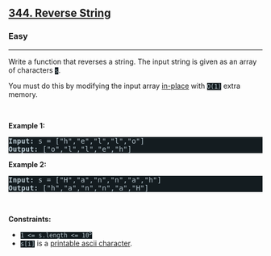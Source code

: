 <h2><a href="https://leetcode.com/problems/reverse-string/">344. Reverse String</a></h2><h3>Easy</h3><hr><div style="border-color: rgb(91, 119, 134) !important;"><p style="border-color: rgb(91, 119, 134) !important;">Write a function that reverses a string. The input string is given as an array of characters <code style="background-color: rgb(20, 28, 32) !important; color: rgb(183, 198, 205) !important; border-color: rgb(83, 109, 121) !important;">s</code>.</p>

<p style="border-color: rgb(91, 119, 134) !important;">You must do this by modifying the input array <a href="https://en.wikipedia.org/wiki/In-place_algorithm" target="_blank" style="transition-property: -border-bottom-color !important; --link-color: rgb(161, 178, 190) !important; --link-color-hover: rgb(180, 193, 203) !important; --link-color-active: rgb(158, 175, 188) !important; --visited-color: rgb(160, 117, 234) !important; --visited-color-hover: rgb(179, 144, 238) !important; --visited-color-active: rgb(157, 113, 234) !important; border-top-color: rgb(92, 119, 133) !important; border-right-color: rgb(92, 119, 133) !important; border-left-color: rgb(92, 119, 133) !important;">in-place</a> with <code style="background-color: rgb(20, 28, 32) !important; color: rgb(183, 198, 205) !important; border-color: rgb(83, 109, 121) !important;">O(1)</code> extra memory.</p>

<p style="border-color: rgb(91, 119, 134) !important;">&nbsp;</p>
<p style="border-color: rgb(91, 119, 134) !important;"><strong class="example" style="border-color: rgb(91, 119, 134) !important;">Example 1:</strong></p>
<pre style="background-color: rgb(20, 28, 32) !important; color: rgb(182, 198, 206) !important; border-color: rgb(83, 109, 122) !important;"><strong style="border-color: rgb(83, 109, 122) !important;">Input:</strong> s = ["h","e","l","l","o"]
<strong style="border-color: rgb(83, 109, 122) !important;">Output:</strong> ["o","l","l","e","h"]
</pre><p style="border-color: rgb(91, 119, 134) !important;"><strong class="example" style="border-color: rgb(91, 119, 134) !important;">Example 2:</strong></p>
<pre style="background-color: rgb(20, 28, 32) !important; color: rgb(182, 198, 206) !important; border-color: rgb(83, 109, 122) !important;"><strong style="border-color: rgb(83, 109, 122) !important;">Input:</strong> s = ["H","a","n","n","a","h"]
<strong style="border-color: rgb(83, 109, 122) !important;">Output:</strong> ["h","a","n","n","a","H"]
</pre>
<p style="border-color: rgb(91, 119, 134) !important;">&nbsp;</p>
<p style="border-color: rgb(91, 119, 134) !important;"><strong style="border-color: rgb(91, 119, 134) !important;">Constraints:</strong></p>

<ul style="border-color: rgb(91, 119, 134) !important;">
	<li style="border-color: rgb(91, 119, 134) !important;"><code style="background-color: rgb(20, 28, 32) !important; color: rgb(183, 198, 205) !important; border-color: rgb(83, 109, 121) !important;">1 &lt;= s.length &lt;= 10<sup style="border-color: rgb(83, 109, 121) !important;">5</sup></code></li>
	<li style="border-color: rgb(91, 119, 134) !important;"><code style="background-color: rgb(20, 28, 32) !important; color: rgb(183, 198, 205) !important; border-color: rgb(83, 109, 121) !important;">s[i]</code> is a <a href="https://en.wikipedia.org/wiki/ASCII#Printable_characters" target="_blank" style="transition-property: -border-bottom-color !important; --link-color: rgb(161, 178, 190) !important; --link-color-hover: rgb(180, 193, 203) !important; --link-color-active: rgb(158, 175, 188) !important; --visited-color: rgb(160, 117, 234) !important; --visited-color-hover: rgb(179, 144, 238) !important; --visited-color-active: rgb(157, 113, 234) !important; border-top-color: rgb(92, 119, 133) !important; border-right-color: rgb(92, 119, 133) !important; border-left-color: rgb(92, 119, 133) !important;">printable ascii character</a>.</li>
</ul>
</div>